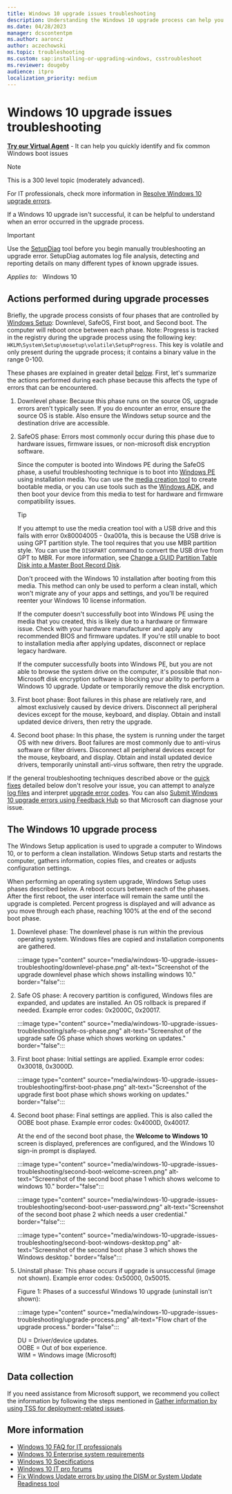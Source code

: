 ```yaml
---
title: Windows 10 upgrade issues troubleshooting
description: Understanding the Windows 10 upgrade process can help you troubleshoot errors when something goes wrong. Find out more with this guide.
ms.date: 04/28/2023
manager: dcscontentpm
ms.author: aaroncz
author: aczechowski
ms.topic: troubleshooting
ms.custom: sap:installing-or-upgrading-windows, csstroubleshoot
ms.reviewer: dougeby
audience: itpro
localization_priority: medium
---
```

# Windows 10 upgrade issues troubleshooting

<p class="alert is-flex is-primary"><span class="has-padding-left-medium has-padding-top-extra-small"><a class="button is-primary" href="https://vsa.services.microsoft.com/v1.0/?partnerId=7d74cf73-5217-4008-833f-87a1a278f2cb&flowId=DMC&initialQuery=31806293" target='_blank'><b>Try our Virtual Agent</b></a></span><span class="has-padding-small"> - It can help you quickly identify and fix common Windows boot issues</span>

> [!NOTE]
> This is a 300 level topic (moderately advanced).
>
> For IT professionals, check more information in [Resolve Windows 10 upgrade errors](/windows/deployment/upgrade/resolve-windows-10-upgrade-errors).

If a Windows 10 upgrade isn't successful, it can be helpful to understand when an error occurred in the upgrade process.

> [!IMPORTANT]
> Use the [SetupDiag](/windows/deployment/upgrade/setupdiag) tool before you begin manually troubleshooting an upgrade error. SetupDiag automates log file analysis, detecting and reporting details on many different types of known upgrade issues.

_Applies to:_ &nbsp; Windows 10

## Actions performed during upgrade processes

Briefly, the upgrade process consists of four phases that are controlled by [Windows Setup](/windows-hardware/manufacture/desktop/windows-setup-technical-reference): Downlevel, SafeOS, First boot, and Second boot. The computer will reboot once between each phase. Note: Progress is tracked in the registry during the upgrade process using the following key: `HKLM\System\Setup\mosetup\volatile\SetupProgress`. This key is volatile and only present during the upgrade process; it contains a binary value in the range 0-100.

These phases are explained in greater detail [below](#the-windows-10-upgrade-process). First, let's summarize the actions performed during each phase because this affects the type of errors that can be encountered.

1. Downlevel phase: Because this phase runs on the source OS, upgrade errors aren't typically seen. If you do encounter an error, ensure the source OS is stable. Also ensure the Windows setup source and the destination drive are accessible.

2. SafeOS phase: Errors most commonly occur during this phase due to hardware issues, firmware issues, or non-microsoft disk encryption software.

    Since the computer is booted into Windows PE during the SafeOS phase, a useful troubleshooting technique is to boot into [Windows PE](/windows-hardware/manufacture/desktop/winpe-intro) using installation media. You can use the [media creation tool](https://www.microsoft.com/software-download/windows10) to create bootable media, or you can use tools such as the [Windows ADK](https://developer.microsoft.com/windows/hardware/windows-assessment-deployment-kit), and then boot your device from this media to test for hardware and firmware compatibility issues.

    > [!TIP]
    > If you attempt to use the media creation tool with a USB drive and this fails with error 0x80004005 - 0xa001a, this is because the USB drive is using GPT partition style. The tool requires that you use MBR partition style. You can use the `DISKPART` command to convert the USB drive from GPT to MBR. For more information, see [Change a GUID Partition Table Disk into a Master Boot Record Disk](/previous-versions/windows/it-pro/windows-server-2008-R2-and-2008/cc725797(v=ws.11)).

    Don't proceed with the Windows 10 installation after booting from this media. This method can only be used to perform a clean install, which won't migrate any of your apps and settings, and you'll be required reenter your Windows 10 license information.

    If the computer doesn't successfully boot into Windows PE using the media that you created, this is likely due to a hardware or firmware issue. Check with your hardware manufacturer and apply any recommended BIOS and firmware updates. If you're still unable to boot to installation media after applying updates, disconnect or replace legacy hardware.

    If the computer successfully boots into Windows PE, but you are not able to browse the system drive on the computer, it's possible that non-Microsoft disk encryption software is blocking your ability to perform a Windows 10 upgrade. Update or temporarily remove the disk encryption.

3. First boot phase: Boot failures in this phase are relatively rare, and almost exclusively caused by device drivers.  Disconnect all peripheral devices except for the mouse, keyboard, and display. Obtain and install updated device drivers, then retry the upgrade.

4. Second boot phase: In this phase, the system is running under the target OS with new drivers. Boot failures are most commonly due to anti-virus software or filter drivers. Disconnect all peripheral devices except for the mouse, keyboard, and display. Obtain and install updated device drivers, temporarily uninstall anti-virus software, then retry the upgrade.

If the general troubleshooting techniques described above or the [quick fixes](windows-10-upgrade-quick-fixes.md) detailed below don't resolve your issue, you can attempt to analyze [log files](/windows/deployment/upgrade/log-files) and interpret [upgrade error codes](windows-10-upgrade-error-codes.md). You can also [Submit Windows 10 upgrade errors using Feedback Hub](/windows/deployment/upgrade/submit-errors) so that Microsoft can diagnose your issue.

## The Windows 10 upgrade process

The Windows Setup application is used to upgrade a computer to Windows 10, or to perform a clean installation. Windows Setup starts and restarts the computer, gathers information, copies files, and creates or adjusts configuration settings.

When performing an operating system upgrade, Windows Setup uses phases described below. A reboot occurs between each of the phases. After the first reboot, the user interface will remain the same until the upgrade is completed. Percent progress is displayed and will advance as you move through each phase, reaching 100% at the end of the second boot phase.

1. Downlevel phase: The downlevel phase is run within the previous operating system. Windows files are copied and installation components are gathered.

    :::image type="content" source="media/windows-10-upgrade-issues-troubleshooting/downlevel-phase.png" alt-text="Screenshot of the upgrade downlevel phase which shows installing windows 10." border="false":::

2. Safe OS phase: A recovery partition is configured, Windows files are expanded, and updates are installed. An OS rollback is prepared if needed. Example error codes: 0x2000C, 0x20017.

    :::image type="content" source="media/windows-10-upgrade-issues-troubleshooting/safe-os-phase.png" alt-text="Screenshot of the upgrade safe OS phase which shows working on updates." border="false":::

3. First boot phase: Initial settings are applied. Example error codes: 0x30018, 0x3000D.

    :::image type="content" source="media/windows-10-upgrade-issues-troubleshooting/first-boot-phase.png" alt-text="Screenshot of the upgrade first boot phase which shows working on updates." border="false":::

4. Second boot phase: Final settings are applied. This is also called the OOBE boot phase. Example error codes: 0x4000D, 0x40017.

    At the end of the second boot phase, the **Welcome to Windows 10** screen is displayed, preferences are configured, and the Windows 10 sign-in prompt is displayed.

    :::image type="content" source="media/windows-10-upgrade-issues-troubleshooting/second-boot-welcome-screen.png" alt-text="Screenshot of the second boot phase 1 which shows welcome to windows 10." border="false":::

    :::image type="content" source="media/windows-10-upgrade-issues-troubleshooting/second-boot-user-password.png" alt-text="Screenshot of the second boot phase 2 which needs a user credential." border="false":::

    :::image type="content" source="media/windows-10-upgrade-issues-troubleshooting/second-boot-windows-desktop.png" alt-text="Screenshot of the second boot phase 3 which shows the Windows desktop." border="false":::

5. Uninstall phase: This phase occurs if upgrade is unsuccessful (image not shown). Example error codes: 0x50000, 0x50015.

    Figure 1: Phases of a successful Windows 10 upgrade (uninstall isn't shown):

    :::image type="content" source="media/windows-10-upgrade-issues-troubleshooting/upgrade-process.png" alt-text="Flow chart of the upgrade process." border="false":::

    DU = Driver/device updates.  
    OOBE = Out of box experience.  
    WIM = Windows image (Microsoft)

## Data collection

If you need assistance from Microsoft support, we recommend you collect the information by following the steps mentioned in [Gather information by using TSS for deployment-related issues](../windows-troubleshooters/gather-information-using-tss-deployment.md).

## More information

- [Windows 10 FAQ for IT professionals](/windows/deployment/planning/windows-10-enterprise-faq-itpro)
- [Windows 10 Enterprise system requirements](https://technet.microsoft.com/windows/dn798752.aspx)
- [Windows 10 Specifications](https://www.microsoft.com/windows/windows-10-specifications)
- [Windows 10 IT pro forums](https://social.technet.microsoft.com/Forums/en-US/home?category=Windows10ITPro)
- [Fix Windows Update errors by using the DISM or System Update Readiness tool](../../windows-server/deployment/fix-windows-update-errors.md)
